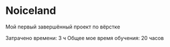# Noiceland
Мой первый завершённый проект по вёрстке 

Затрачено времени: 3 ч
Общее мое время обучения: 20 часов


